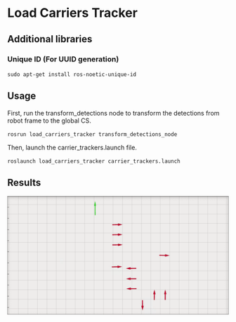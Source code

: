 # Load Carriers Tracker
## Additional libraries
### Unique ID (For UUID generation)
```
sudo apt-get install ros-noetic-unique-id
```
## Usage
First, run the transform_detections node to transform the detections from robot frame to the global CS.
```
rosrun load_carriers_tracker transform_detections_node
```
Then, launch the carrier_trackers.launch file.
```
roslaunch load_carriers_tracker carrier_trackers.launch
```

## Results
![Results](doc/carriers_tracker_results.gif)

